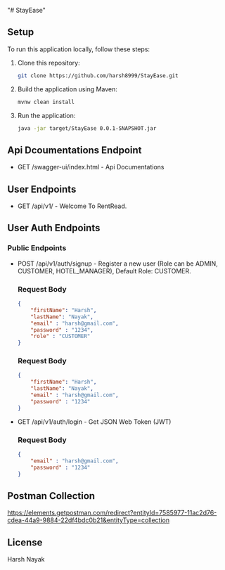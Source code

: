 "# StayEase" 

## Setup

To run this application locally, follow these steps:

1. Clone this repository:

   ```bash
   git clone https://github.com/harsh8999/StayEase.git
   ```

2. Build the application using Maven:
    ```bash
   mvnw clean install
   ```

3. Run the application:
    ```bash
    java -jar target/StayEase 0.0.1-SNAPSHOT.jar
    ```
    
## Api Dcoumentations Endpoint

- GET /swagger-ui/index.html - Api Documentations

## User Endpoints

- GET /api/v1/ - Welcome To RentRead.

## User Auth Endpoints
### Public Endpoints
- POST /api/v1/auth/signup - Register a new user (Role can be ADMIN, CUSTOMER, HOTEL_MANAGER), Default Role: CUSTOMER.
    ### Request Body
    ```json
    {
    	"firstName": "Harsh",
        "lastName": "Nayak",
        "email" : "harsh@gmail.com",
        "password" : "1234",
        "role" : "CUSTOMER"
    }
    ```
    ### Request Body
    ```json
    {
    	"firstName": "Harsh",
        "lastName": "Nayak",
        "email" : "harsh@gmail.com",
        "password" : "1234"
    }
    ```
- GET /api/v1/auth/login - Get JSON Web Token (JWT)
    ### Request Body
    ```json
    {
        "email" : "harsh@gmail.com",
        "password" : "1234"
    }
    ```

## Postman Collection
https://elements.getpostman.com/redirect?entityId=7585977-11ac2d76-cdea-44a9-9884-22df4bdc0b21&entityType=collection

## License
Harsh Nayak